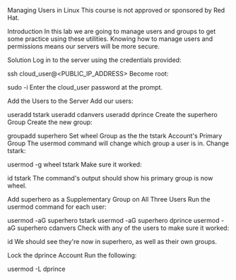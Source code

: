 Managing Users in Linux
This course is not approved or sponsored by Red Hat.

Introduction
In this lab we are going to manage users and groups to get some practice using these utilities. Knowing how to manage users and permissions means our servers will be more secure.

Solution
Log in to the server using the credentials provided:

ssh cloud_user@<PUBLIC_IP_ADDRESS>
Become root:

sudo -i
Enter the cloud_user password at the prompt.

Add the Users to the Server
Add our users:

useradd tstark
useradd cdanvers
useradd dprince
Create the superhero Group
Create the new group:

groupadd superhero
Set wheel Group as the the tstark Account's Primary Group
The usermod command will change which group a user is in. Change tstark:

usermod -g wheel tstark
Make sure it worked:

id tstark
The command's output should show his primary group is now wheel.

Add superhero as a Supplementary Group on All Three Users
Run the usermod command for each user:

usermod -aG superhero tstark
usermod -aG superhero dprince
usermod -aG superhero cdanvers
Check with any of the users to make sure it worked:

id <USERNAME>
We should see they're now in superhero, as well as their own groups.

Lock the dprince Account
Run the following:

usermod -L dprince